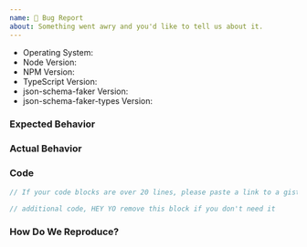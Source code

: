 ```yaml
---
name: 🐛 Bug Report
about: Something went awry and you'd like to tell us about it.
---
```


<!--
  Issues are so 🔥

  If you remove or skip this template, you'll make the 🐼 sad and the mighty god
  of Github will appear and pile-drive the close button from a great height
  while making animal noises.
-->

- Operating System:
- Node Version:
- NPM Version:
- TypeScript Version:
- json-schema-faker Version:
- json-schema-faker-types Version:

### Expected Behavior

<!-- Remove this section if not reporting a bug or modification request. -->

### Actual Behavior

<!-- Remove this section if not reporting a bug or modification request. -->

### Code

```js
// If your code blocks are over 20 lines, please paste a link to a gist
```

```js
// additional code, HEY YO remove this block if you don't need it
```

### How Do We Reproduce?

<!--
  Remove this section if not reporting a bug.
-->
